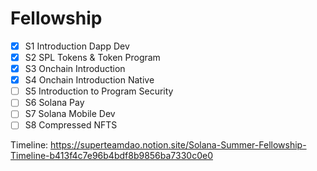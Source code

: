 # Fellowship

- [x] S1 Introduction Dapp Dev
- [x] S2 SPL Tokens & Token Program
- [x] S3 Onchain Introduction
- [x] S4 Onchain Introduction Native
- [ ] S5 Introduction to Program Security
- [ ] S6 Solana Pay
- [ ] S7 Solana Mobile Dev
- [ ] S8 Compressed NFTS

Timeline: https://superteamdao.notion.site/Solana-Summer-Fellowship-Timeline-b413f4c7e96b4bdf8b9856ba7330c0e0
